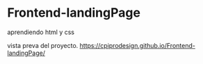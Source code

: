 # Frontend-landingPage
aprendiendo html y css

vista preva del proyecto.
https://cpiprodesign.github.io/Frontend-landingPage/
